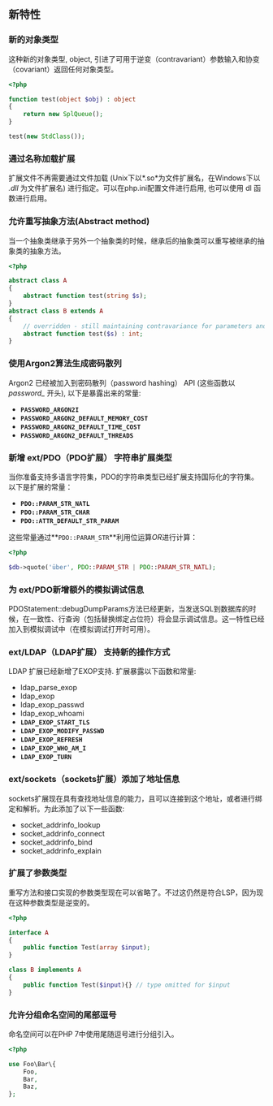 新特性
------

### 新的对象类型

这种新的对象类型, <span class="type">object</span>,
引进了可用于逆变（contravariant）参数输入和协变（covariant）返回任何对象类型。

``` php
<?php

function test(object $obj) : object
{
    return new SplQueue();
}

test(new StdClass());
```

### 通过名称加载扩展

扩展文件不再需要通过文件加载 (Unix下以*.so*为文件扩展名，在Windows下以
*.dll* 为文件扩展名) 进行指定。可以在php.ini配置文件进行启用, 也可以使用
<span class="function">dl</span> 函数进行启用。

### 允许重写抽象方法(Abstract method)

当一个抽象类继承于另外一个抽象类的时候，继承后的抽象类可以重写被继承的抽象类的抽象方法。

``` php
<?php

abstract class A
{
    abstract function test(string $s);
}
abstract class B extends A
{
    // overridden - still maintaining contravariance for parameters and covariance for return
    abstract function test($s) : int;
}
```

### 使用Argon2算法生成密码散列

Argon2 已经被加入到密码散列（password hashing） API (这些函数以
*password\_* 开头), 以下是暴露出来的常量:

-   <span class="simpara"> **`PASSWORD_ARGON2I`** </span>
-   <span class="simpara"> **`PASSWORD_ARGON2_DEFAULT_MEMORY_COST`**
    </span>
-   <span class="simpara"> **`PASSWORD_ARGON2_DEFAULT_TIME_COST`**
    </span>
-   <span class="simpara"> **`PASSWORD_ARGON2_DEFAULT_THREADS`** </span>

### 新增 ext/PDO（PDO扩展） 字符串扩展类型

当你准备支持多语言字符集，PDO的字符串类型已经扩展支持国际化的字符集。以下是扩展的常量：

-   <span class="simpara"> **`PDO::PARAM_STR_NATL`** </span>
-   <span class="simpara"> **`PDO::PARAM_STR_CHAR`** </span>
-   <span class="simpara"> **`PDO::ATTR_DEFAULT_STR_PARAM`** </span>

这些常量通过**`PDO::PARAM_STR`**利用位运算*OR*进行计算：

``` php
<?php

$db->quote('über', PDO::PARAM_STR | PDO::PARAM_STR_NATL);
```

### 为 ext/PDO新增额外的模拟调试信息

<span
class="function">PDOStatement::debugDumpParams</span>方法已经更新，当发送SQL到数据库的时候，在一致性、行查询（包括替换绑定占位符）将会显示调试信息。这一特性已经加入到模拟调试中（在模拟调试打开时可用）。

### ext/LDAP（LDAP扩展） 支持新的操作方式

LDAP 扩展已经新增了EXOP支持. 扩展暴露以下函数和常量:

-   <span class="simpara"> <span
    class="function">ldap\_parse\_exop</span> </span>
-   <span class="simpara"> <span class="function">ldap\_exop</span>
    </span>
-   <span class="simpara"> <span
    class="function">ldap\_exop\_passwd</span> </span>
-   <span class="simpara"> <span
    class="function">ldap\_exop\_whoami</span> </span>
-   <span class="simpara"> **`LDAP_EXOP_START_TLS`** </span>
-   <span class="simpara"> **`LDAP_EXOP_MODIFY_PASSWD`** </span>
-   <span class="simpara"> **`LDAP_EXOP_REFRESH`** </span>
-   <span class="simpara"> **`LDAP_EXOP_WHO_AM_I`** </span>
-   <span class="simpara"> **`LDAP_EXOP_TURN`** </span>

### ext/sockets（sockets扩展）添加了地址信息

sockets扩展现在具有查找地址信息的能力，且可以连接到这个地址，或者进行绑定和解析。为此添加了以下一些函数:

-   <span class="simpara"> <span
    class="function">socket\_addrinfo\_lookup</span> </span>
-   <span class="simpara"> <span
    class="function">socket\_addrinfo\_connect</span> </span>
-   <span class="simpara"> <span
    class="function">socket\_addrinfo\_bind</span> </span>
-   <span class="simpara"> <span
    class="function">socket\_addrinfo\_explain</span> </span>

### 扩展了参数类型

重写方法和接口实现的参数类型现在可以省略了。不过这仍然是符合LSP，因为现在这种参数类型是逆变的。

``` php
<?php

interface A
{
    public function Test(array $input);
}

class B implements A
{
    public function Test($input){} // type omitted for $input
}
```

### 允许分组命名空间的尾部逗号

命名空间可以在PHP 7中使用尾随逗号进行分组引入。

``` php
<?php

use Foo\Bar\{
    Foo,
    Bar,
    Baz,
};
```
